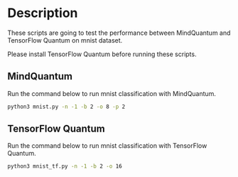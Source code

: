 # Description

These scripts are going to test the performance between MindQuantum and TensorFlow Quantum on mnist dataset.

Please install TensorFlow Quantum before running these scripts.

## MindQuantum

Run the command below to run mnist classification with MindQuantum.

```bash
python3 mnist.py -n -1 -b 2 -o 8 -p 2
```

## TensorFlow Quantum

Run the command below to run mnist classification with TensorFlow Quantum.

```bash
python3 mnist_tf.py -n -1 -b 2 -o 16
```
